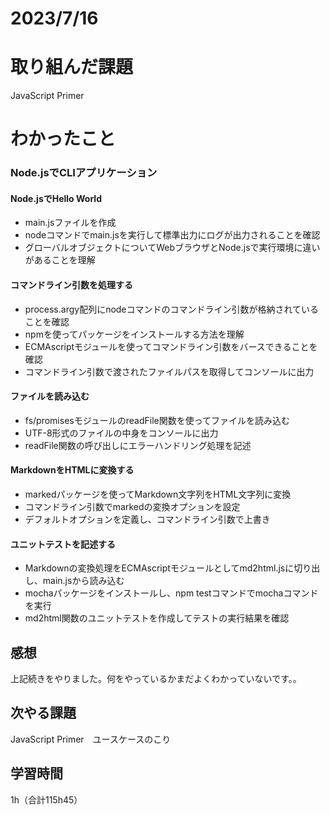 # 2023/7/16
# 取り組んだ課題
JavaScript Primer

# わかったこと

### Node.jsでCLIアプリケーション
#### Node.jsでHello World
- main.jsファイルを作成
- nodeコマンドでmain.jsを実行して標準出力にログが出力されることを確認
- グローバルオブジェクトについてWebブラウザとNode.jsで実行環境に違いがあることを理解
#### コマンドライン引数を処理する
- process.argy配列にnodeコマンドのコマンドライン引数が格納されていることを確認
- npmを使ってパッケージをインストールする方法を理解
- ECMAscriptモジュールを使ってコマンドライン引数をバースできることを確認
- コマンドライン引数で渡されたファイルパスを取得してコンソールに出力
#### ファイルを読み込む
- fs/promisesモジュールのreadFile関数を使ってファイルを読み込む
- UTF-8形式のファイルの中身をコンソールに出力
- readFile関数の呼び出しにエラーハンドリング処理を記述
#### MarkdownをHTMLに変換する
- markedパッケージを使ってMarkdown文字列をHTML文字列に変換
- コマンドライン引数でmarkedの変換オプションを設定
- デフォルトオプションを定義し、コマンドライン引数で上書き
#### ユニットテストを記述する
- Markdownの変換処理をECMAscriptモジュールとしてmd2html.jsに切り出し、main.jsから読み込む
- mochaパッケージをインストールし、npm testコマンドでmochaコマンドを実行
- md2html関数のユニットテストを作成してテストの実行結果を確認


## 感想
上記続きをやりました。何をやっているかまだよくわかっていないです。。

## 次やる課題
JavaScript Primer　ユースケースのこり

## 学習時間
1h（合計115h45）
